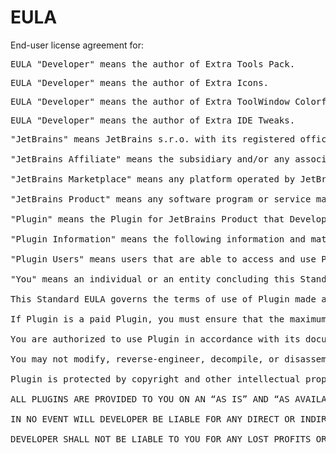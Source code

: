<show-structure for="chapter,procedure,tab,def"/>

# EULA

End-user license agreement for:

<tabs>
    <tab id="Extra-Tools-Pack" title="Extra Tools Pack">
        <pre>EULA "Developer" means the author of Extra Tools Pack.</pre>
    </tab>
    <tab id="Extra-Icons" title="Extra Icons">
        <pre>EULA "Developer" means the author of Extra Icons.</pre>
    </tab>
    <tab id="Extra-ToolWindow-Colorful-Icons" title="Extra ToolWindow Colorful Icons">
        <pre>EULA "Developer" means the author of Extra ToolWindow Colorful Icons.</pre>
    </tab>
    <tab id="Extra-IDE-Tweaks" title="Extra IDE Tweaks">
        <pre>EULA "Developer" means the author of Extra IDE Tweaks.</pre>
    </tab>
</tabs>

<pre>
"JetBrains" means JetBrains s.r.o. with its registered office at Na Hřebenech II 1718/10, Prague, 14000, Czech Republic, registered with the Commercial Register kept by the Municipal Court of Prague, Section C, file 86211, ID.Nr.: 265 02 275.

"JetBrains Affiliate" means the subsidiary and/or any associated companies of JetBrains.

"JetBrains Marketplace" means any platform operated by JetBrains or a JetBrains Affiliate on which JetBrains or a JetBrains Affiliate markets Plugins for JetBrains Products, including the website https://plugins.jetbrains.com and/or any other website or other platform, whether named JetBrains Marketplace, JetBrains Plugins Repository, or otherwise.

"JetBrains Product" means any software program or service made available by JetBrains.

"Plugin" means the Plugin for JetBrains Product that Developer makes available under this Standard EULA.

"Plugin Information" means the following information and materials: (a) JetBrains Marketplace Plugin title, tags / category, name(s) of Developer(s), description, icon, initial availability date, logo or banner images, and any other information related to Plugin; (b) the metadata, graphics, artwork, images, trademarks, trade names, logos and other descriptive or identifying information and materials associated with Developer or appears in connection with Plugin; and (c) in the case of a cloud-hosted Plugin, an XML/JSON descriptor of Plugin.

"Plugin Users" means users that are able to access and use Plugin concurrently.

"You" means an individual or an entity concluding this Standard EULA.

This Standard EULA governs the terms of use of Plugin made available to You via JetBrains Marketplace. This Standard EULA is entered into between You and Developer.

If Plugin is a paid Plugin, you must ensure that the maximum number of Plugin Users does not exceed the number of Plugin Users for which you have purchased Plugin.

You are authorized to use Plugin in accordance with its documentation provided by Developer and for the period of time specified by Developer.

You may not modify, reverse-engineer, decompile, or disassemble Plugin in whole or in part, or create any derivative works from Plugin, or sublicense any rights to Plugin, unless otherwise expressly authorized in writing by Developer.

Plugin is protected by copyright and other intellectual property laws and treaties. Developer or its licensors own all title, copyright and other intellectual property rights to Plugin.

ALL PLUGINS ARE PROVIDED TO YOU ON AN “AS IS” AND “AS AVAILABLE” BASIS WITHOUT WARRANTIES. USE OF PLUGINS IS AT YOUR OWN RISK. DEVELOPER MAKES NO WARRANTY AS TO PLUGIN’S USE OR PERFORMANCE. TO THE MAXIMUM EXTENT PERMITTED BY APPLICABLE LAW, DEVELOPER DISCLAIMS ALL OTHER WARRANTIES AND CONDITIONS, EITHER EXPRESS OR IMPLIED, INCLUDING, BUT NOT LIMITED TO, IMPLIED WARRANTIES OF MERCHANTABILITY, FITNESS FOR A PARTICULAR PURPOSE, TITLE, AND NON-INFRINGEMENT, WITH REGARD TO PLUGINS, AND THE PROVISION OF OR FAILURE TO PROVIDE SUPPORT SERVICES. DEVELOPER DOES NOT WARRANT THAT PLUGINS ARE ACCURATE, RELIABLE, OR CORRECT; THAT PLUGIN MEETS YOUR REQUIREMENTS; THAT PLUGINS WILL BE AVAILABLE AT ANY PARTICULAR TIME OR LOCATION, UNINTERRUPTED, OR SECURE; THAT ANY DEFECTS OR ERRORS WILL BE CORRECTED; OR THAT PLUGINS ARE FREE OF VIRUSES OR OTHER HARMFUL COMPONENTS.

IN NO EVENT WILL DEVELOPER BE LIABLE FOR ANY DIRECT OR INDIRECT COSTS, LOSSES, OR DAMAGES ASSOCIATED WITH THE USE OF DEVELOPER’S PLUGINS.

DEVELOPER SHALL NOT BE LIABLE TO YOU FOR ANY LOST PROFITS OR CONSEQUENTIAL DAMAGES, HOWEVER CAUSED, AND IN NO EVENT WILL DEVELOPER’S AGGREGATE LIABILITY ARISING OUT OF OR RELATED TO THIS AGREEMENT OR THE USE OF PLUGIN EXCEED THE FEES WHICH YOU PAID FOR PLUGINS VIA JETBRAINS PLUGIN MARKETPLACE SERVICE IN THE THREE-MONTH PERIOD PRECEDING THE CLAIM . THIS LIMITATION WILL APPLY EVEN IF DEVELOPER HAS BEEN ADVISED OF THE POSSIBILITY OF THE LIABILITY EXCEEDING THE AMOUNT AND NOTWITHSTANDING ANY FAILURE OF ESSENTIAL PURPOSE OF ANY LIMITED REMEDY. JETBRAINS’ LIABILITY IS EXCLUDED IN ITS ENTIRETY AS JETBRAINS IS NOT A PARTY TO THE CONTRACTUAL RELATIONSHIP BETWEEN DEVELOPER AND CUSTOMER.
</pre>
